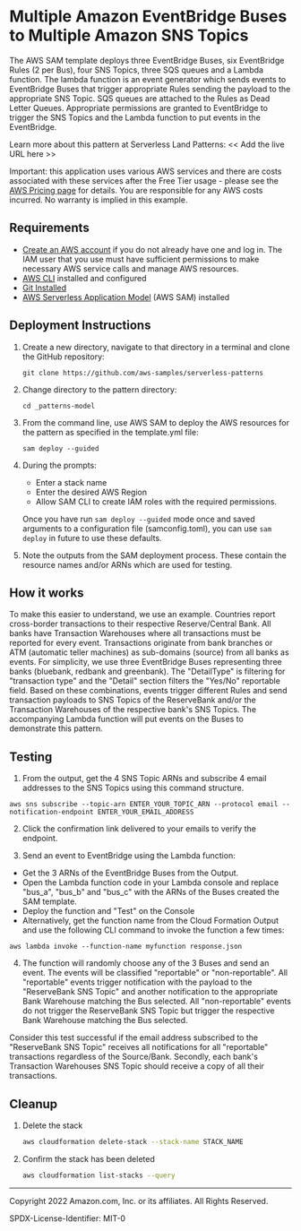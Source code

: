 # Multiple Amazon EventBridge Buses to Multiple Amazon SNS Topics

The AWS SAM template deploys three EventBridge Buses, six EventBridge Rules (2 per Bus), four SNS Topics, three SQS queues and a Lambda function.  The lambda function is an event generator which sends events to EventBridge Buses that trigger appropriate Rules sending the payload to the appropriate SNS Topic.  SQS queues are attached to the Rules as Dead Letter Queues. Appropriate permissions are granted to EventBridge to trigger the SNS Topics and the Lambda function to put events in the EventBridge.

Learn more about this pattern at Serverless Land Patterns: << Add the live URL here >>

Important: this application uses various AWS services and there are costs associated with these services after the Free Tier usage - please see the [AWS Pricing page](https://aws.amazon.com/pricing/) for details. You are responsible for any AWS costs incurred. No warranty is implied in this example.

## Requirements

* [Create an AWS account](https://portal.aws.amazon.com/gp/aws/developer/registration/index.html) if you do not already have one and log in. The IAM user that you use must have sufficient permissions to make necessary AWS service calls and manage AWS resources.
* [AWS CLI](https://docs.aws.amazon.com/cli/latest/userguide/install-cliv2.html) installed and configured
* [Git Installed](https://git-scm.com/book/en/v2/Getting-Started-Installing-Git)
* [AWS Serverless Application Model](https://docs.aws.amazon.com/serverless-application-model/latest/developerguide/serverless-sam-cli-install.html) (AWS SAM) installed

## Deployment Instructions

1. Create a new directory, navigate to that directory in a terminal and clone the GitHub repository:
    ```
    git clone https://github.com/aws-samples/serverless-patterns
    ```
1. Change directory to the pattern directory:
    ```
    cd _patterns-model
    ```
1. From the command line, use AWS SAM to deploy the AWS resources for the pattern as specified in the template.yml file:
    ```
    sam deploy --guided
    ```
1. During the prompts:
    * Enter a stack name
    * Enter the desired AWS Region
    * Allow SAM CLI to create IAM roles with the required permissions.

    Once you have run `sam deploy --guided` mode once and saved arguments to a configuration file (samconfig.toml), you can use `sam deploy` in future to use these defaults.

1. Note the outputs from the SAM deployment process. These contain the resource names and/or ARNs which are used for testing.

## How it works

To make this easier to understand, we use an example.  Countries report cross-border transactions to their respective Reserve/Central Bank.  All banks have Transaction Warehouses where all transactions must be reported for every event.  Transactions originate from bank branches or ATM (automatic teller machines) as sub-domains (source) from all banks as events.  For simplicity, we use three EventBridge Buses representing three banks (bluebank, redbank and greenbank).  The "DetailType" is filtering for "transaction type" and the "Detail" section filters the "Yes/No" reportable field.  Based on these combinations, events trigger different Rules and send transaction payloads to SNS Topics of the ReserveBank and/or the Transaction Warehouses of the respective bank's SNS Topics.  The accompanying Lambda function will put events on the Buses to demonstrate this pattern.

## Testing

1. From the output, get the 4 SNS Topic ARNs and subscribe 4 email addresses to the SNS Topics using this command structure.

`aws sns subscribe --topic-arn ENTER_YOUR_TOPIC_ARN --protocol email --notification-endpoint ENTER_YOUR_EMAIL_ADDRESS`

2. Click the confirmation link delivered to your emails to verify the endpoint.

3. Send an event to EventBridge using the Lambda function:
- Get the 3 ARNs of the EventBridge Buses from the Output.
- Open the Lambda function code in your Lambda console and replace "bus_a", "bus_b" and "bus_c" with the ARNs of the Buses created the SAM template.
- Deploy the function and "Test" on the Console
- Alternatively, get the function name from the Cloud Formation Output and use the following CLI command to invoke the function a few times:

`aws lambda invoke --function-name myfunction response.json`

4. The function will randomly choose any of the 3 Buses and send an event.  The events will be classified "reportable" or "non-reportable".  All "reportable" events trigger notification with the payload to the "ReserveBank SNS Topic" and another notification to the appropriate Bank Warehouse matching the Bus selected.  All "non-reportable" events do not trigger the ReserveBank SNS Topic but trigger the respective Bank Warehouse matching the Bus selected.

Consider this test successful if the email address subscribed to the "ReserveBank SNS Topic" receives all notifications for all "reportable" transactions regardless of the Source/Bank.  Secondly, each bank's Transaction Warehouses SNS Topic should receive a copy of all their transactions.

## Cleanup

1. Delete the stack
    ```bash
    aws cloudformation delete-stack --stack-name STACK_NAME
    ```
1. Confirm the stack has been deleted
    ```bash
    aws cloudformation list-stacks --query
    ```
----
Copyright 2022 Amazon.com, Inc. or its affiliates. All Rights Reserved.

SPDX-License-Identifier: MIT-0
